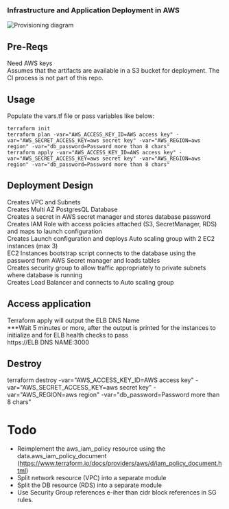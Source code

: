 ### Infrastructure and Application Deployment in AWS
![Provisioning diagram](https://eittestappbucket1.s3-ap-southeast-2.amazonaws.com/github-testapp.PNG)<br/>

## Pre-Reqs
Need AWS keys<br/>
Assumes that the artifacts are available in a S3 bucket for deployment. The CI process is not part of this repo.<br/>

## Usage
Populate the vars.tf file or pass variables like below:<br/>
```
terraform init
terraform plan -var="AWS_ACCESS_KEY_ID=AWS access key" -var="AWS_SECRET_ACCESS_KEY=aws secret key" -var="AWS_REGION=aws region" -var="db_password=Password more than 8 chars"
terraform apply -var="AWS_ACCESS_KEY_ID=AWS access key" -var="AWS_SECRET_ACCESS_KEY=aws secret key" -var="AWS_REGION=aws region" -var="db_password=Password more than 8 chars" 
```

## Deployment Design
Creates VPC and Subnets<br/>
Creates Multi AZ PostgresQL Database<br/>
Creates a secret in AWS secret manager and stores database password<br/>
Creates IAM Role with access policies attached (S3, SecretManager, RDS) and maps to launch configuration<br/>
Creates Launch configuration and deploys Auto scaling group with 2 EC2 instances (max 3)<br/>
EC2 Instances bootstrap script connects to the database using the password from AWS Secret manager and loads tables <br/>
Creates security group to allow traffic appropriately to private subnets where database is running<br/>
Creates Load Balancer and connects to Auto scaling group<br/>

## Access application
Terraform apply will output the ELB DNS Name<br/>
***Wait 5 minutes or more, after the output is printed for the instances to initialize and for ELB health checks to pass<br/>
https://ELB DNS NAME:3000<br/>

## Destroy
terraform destroy -var="AWS_ACCESS_KEY_ID=AWS access key" -var="AWS_SECRET_ACCESS_KEY=aws secret key" -var="AWS_REGION=aws region"  -var="db_password=Password more than 8 chars" <br/>

# Todo
- Reimplement the aws_iam_policy resource using the data.aws_iam_policy_document (https://www.terraform.io/docs/providers/aws/d/iam_policy_document.html)
- Split network resource (VPC) into a separate module
- Split the DB resource (RDS) into a separate module
- Use Security Group references e-iher than cidr block references in SG rules.